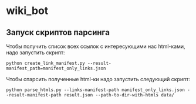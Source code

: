 # wiki_bot


## Запуск скриптов парсинга

Чтобы получить список всех ссылок с интересующими нас html-ками, надо запустить скрипт:
```
python create_link_manifest.py --result-manifest_path=manifest_only_links.json
```

Чтобы спарсить полученные html-ки надо запустить следующий скрипт:
```
python parse_htmls.py --links-manifest-path manifest_only_links.json --result-manifest-path result.json --path-to-dir-with-htmls data/
```
